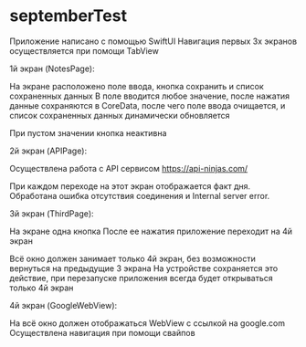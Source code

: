 # septemberTest

Приложение написано с помощью SwiftUI
Навигация первых 3х экранов осуществляется при помощи TabView 

1й экран (NotesPage): 

На экране расположено поле ввода, кнопка сохранить и список сохраненных данных
В поле вводится любое значение, после нажатия данные сохраняются в CoreData, после чего поле ввода очищается, и список сохраненных данных динамически обновляется

При пустом значении кнопка неактивна

2й экран (APIPage):

Осуществлена работа с API сервисом
https://api-ninjas.com/

При каждом переходе на этот экран отображается факт дня.
Обработана ошибка отсутствия соединения и Internal server error.

3й экран (ThirdPage):

На экране одна кнопка 
После ее нажатия приложение переходит на 4й экран

Всё окно должен занимает только 4й экран, без возможности вернуться на предыдущие 3 экрана
На устройстве сохраняется это действие, при перезапуске приложения всегда будет открываться только 4й экран

4й экран (GoogleWebView):

На всё окно должен отображаться WebView c ссылкой на google.com
Осуществлена навигация при помощи свайпов 
